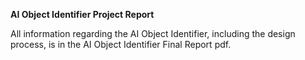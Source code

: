 **AI Object Identifier Project Report**

All information regarding the AI Object Identifier, including the design process, is in the AI Object Identifier Final Report pdf.
